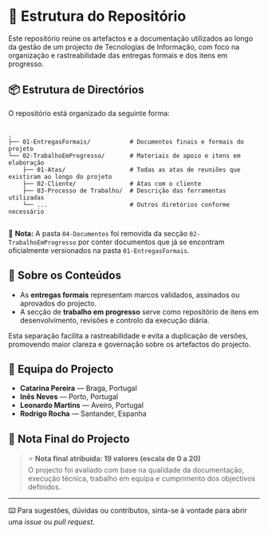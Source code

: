 # 📁 Estrutura do Repositório

Este repositório reúne os artefactos e a documentação utilizados ao longo da gestão de um projecto de Tecnologias de Informação, com foco na organização e rastreabilidade das entregas formais e dos itens em progresso.

## 📦 Estrutura de Directórios

O repositório está organizado da seguinte forma:

<pre><code> 
.
├── 01-EntregasFormais/           # Documentos finais e formais do projeto
└── 02-TrabalhoEmProgresso/       # Materiais de apoio e itens em elaboração
    ├── 01-Atas/                  # Todas as atas de reuniões que existiram ao longo do projeto
    ├── 02-Cliente/               # Atas com o cliente
    ├── 03-Processo de Trabalho/  # Descrição das ferramentas utilizadas
    └── ...                       # Outros diretórios conforme necessário

</code></pre>


📌 **Nota:** A pasta `04-Documentos` foi removida da secção `02-TrabalhoEmProgresso` por conter documentos que já se encontram oficialmente versionados na pasta `01-EntregasFormais`.

## 📁 Sobre os Conteúdos

- As **entregas formais** representam marcos validados, assinados ou aprovados do projecto.
- A secção de **trabalho em progresso** serve como repositório de itens em desenvolvimento, revisões e controlo da execução diária.

Esta separação facilita a rastreabilidade e evita a duplicação de versões, promovendo maior clareza e governação sobre os artefactos do projecto.

## 👥 Equipa do Projecto

- **Catarina Pereira** — Braga, Portugal
- **Inês Neves** — Porto, Portugal 
- **Leonardo Martins** — Aveiro, Portugal
- **Rodrigo Rocha** — Santander, Espanha

## 🏁 Nota Final do Projecto

> ⭐ **Nota final atribuída: 19 valores (escala de 0 a 20)**  
> O projecto foi avaliado com base na qualidade da documentação, execução técnica, trabalho em equipa e cumprimento dos objectivos definidos.

---

⌨️ Para sugestões, dúvidas ou contributos, sinta-se à vontade para abrir uma _issue_ ou _pull request_.
